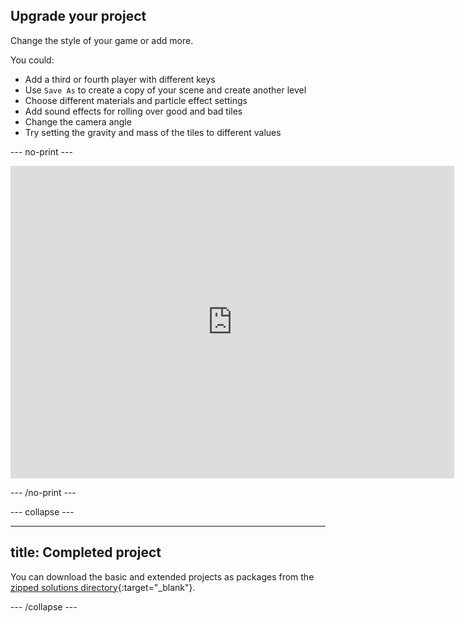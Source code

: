 ## Upgrade your project

Change the style of your game or add more. 

You could:
+ Add a third or fourth player with different keys
+ Use `Save As` to create a copy of your scene and create another level
+ Choose different materials and particle effect settings
+ Add sound effects for rolling over good and bad tiles
+ Change the camera angle
+ Try setting the gravity and mass of the tiles to different values

--- no-print ---

<iframe allowtransparency="true" width="710" height="500" src="https://raspberrypilearning.github.io/unity-webgl/DFTUpgraded" scrolling = "no" frameborder="0"></iframe>

--- /no-print ---

--- collapse ---

---
title: Completed project
---

You can download the basic and extended projects as packages from the [zipped solutions directory](https://rpf.io/p/en/dont-fall-through-get){:target="_blank"}.

--- /collapse ---
